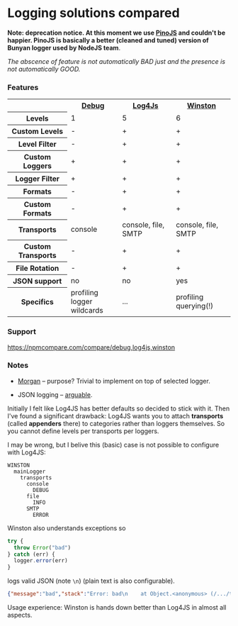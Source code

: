 # Logging solutions compared

**Note: deprecation notice. At this moment we use [PinoJS](https://github.com/pinojs/) and couldn't be happier. PinoJS is basically a better (cleaned and tuned) version of Bunyan logger used by NodeJS team**.

*The abscence of feature is not automatically BAD just and the presence is not automatically GOOD.*

### Features

<table>
  <tr>
    <th></th>
    <th><a href="https://github.com/visionmedia/debug">Debug<a/></th>
    <th><a href="https://github.com/nomiddlename/log4js-node">Log4Js</a></th>
    <th><a href="https://github.com/winstonjs/winston">Winston</a></th>
  </tr>
  <tr>
    <th>Levels</th>
    <td>1</td>
    <td>5</td>
    <td>6</td>
  </tr>
  <tr>
    <th>Custom Levels</th>
    <td>-</td>
    <td>+</td>
    <td>+</td>
  </tr>
  <tr>
    <th>Level Filter</th>
    <td>-</td>
    <td>+</td>
    <td>+</td>
  </tr>
  <tr>
    <th>Custom Loggers</th>
    <td>+</td>
    <td>+</td>
    <td>+</td>
  </tr>
  <tr>
    <th>Logger Filter</th>
    <td>+</td>
    <td>+</td>
    <td>+</td>
  </tr>
  <tr>
    <th>Formats</th>
    <td>-</td>
    <td>+</td>
    <td>+</td>
  </tr>
  <tr>
    <th>Custom Formats</th>
    <td>-</td>
    <td>+</td>
    <td>+</td>
  </tr>
  <tr>
    <th>Transports</th> 
    <td>console</td>
    <td>console, file, SMTP</td>
    <td>console, file, SMTP</td>
  </tr>
  <tr>
    <th>Custom Transports</th> 
    <td>-</td>
    <td>+</td>
    <td>+</td>
  </tr>
  <tr>
    <th>File Rotation</th> 
    <td>-</td>
    <td>+</td>
    <td>+</td>
  </tr>
  <tr>
    <th>JSON support</th> 
    <td>no</td>
    <td>no</td>
    <td>yes</td>    
  </tr>
  <tr>
    <th>Specifics</th> 
    <td>profiling<br/>logger wildcards</td>
    <td>...</td>
    <td>profiling<br/>querying(!)</td>    
  </tr>
</table>

### Support

https://npmcompare.com/compare/debug,log4js,winston

### Notes

* [Morgan](https://github.com/expressjs/morgan) – purpose? Trivial to implement on top of selected logger.

* JSON logging – [arguable](https://news.ycombinator.com/item?id=3896833). 

Initially I felt like Log4JS has better defaults so decided to stick with it.
Then I've found a significant drawback: Log4JS wants you to attach **transports** (called **appenders** there) to categories
rather than loggers themselves. So you cannot define levels per transports per loggers.

I may be wrong, but I belive this (basic) case is not possible to configure with Log4JS:

```
WINSTON
  mainLogger
    transports
      console
        DEBUG
      file  
        INFO
      SMTP
        ERROR
```      
      
Winston also understands exceptions so 

```js
try {
  throw Error("bad")
} catch (err) {
  logger.error(err)
}
```

logs valid JSON (note `\n`) (plain text is also configurable).

```json
{"message":"bad","stack":"Error: bad\n    at Object.<anonymous> (/.../test/winston.js:14:8)\n    at Module._compile (module.js:573:32)\n    at Object.Module._extensions..js (module.js:582:10)\n    at Module.load (module.js:490:32)\n    at tryModuleLoad (module.js:449:12)\n    at Function.Module._load (module.js:441:3)\n    at Module.runMain (module.js:607:10)\n    at run (bootstrap_node.js:382:7)\n    at startup (bootstrap_node.js:137:9)\n    at bootstrap_node.js:497:3","level":"error","timestamp":"2016-11-07T09:28:41.799Z"}
```

Usage experience: Winston is hands down better than Log4JS in almost all aspects. 
